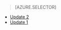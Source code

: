 > [AZURE.SELECTOR]
- [Update 2](../articles/storsimple/storsimple-deployment-walkthrough-gov-u2.md)
- [Update 1](../articles/storsimple/storsimple-deployment-walkthrough-gov.md)


